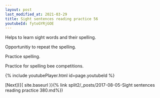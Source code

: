 ```yaml
---
layout: post
last_modified_at: 2021-03-29
title: Sight sentences reading practice 56
youtubeId: fytoGYRjGOE
---
```

 
 
Helps to learn sight words and their spelling.

Opportunitiy to repeat the spelling. 

Practice spelling. 
 
Practice for spelling bee competitions. 
 
{% include youtubePlayer.html id=page.youtubeId %}
 
 

[Next]({{ site.baseurl }}{% link  split2/_posts/2017-08-05-Sight sentences reading practice 380.md%})
 
